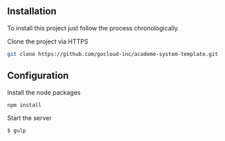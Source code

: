## Installation

To install this project just follow the process chronologically.

Clone the project via HTTPS

```bash
git clone https://github.com/gocloud-inc/academe-system-template.git
```
## Configuration

Install the node packages

```bash
npm install
```

Start the server 

```bash
$ gulp
```